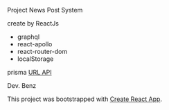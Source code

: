 Project News Post System 

create by ReactJs 
 
 - graphql
 - react-apollo
 - react-router-dom
 - localStorage
 
prisma
 [URL API](https://eu1.prisma.sh/kritsadapk-9996a4/hello-world/dev)

Dev. Benz

This project was bootstrapped with [Create React App](https://github.com/facebook/create-react-app).
